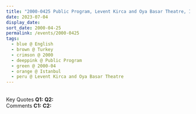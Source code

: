 ```yaml
---
title: "2000-0425 Public Program, Levent Kirca and Oya Basar Theatre, Istanbul, Turkey"
date: 2023-07-04
display_date: 
sort_date: 2000-04-25
permalink: /events/2000-0425
tags:
  - blue @ English
  - brown @ Turkey
  - crimson @ 2000
  - deeppink @ Public Program
  - green @ 2000-04
  - orange @ Istanbul
  - peru @ Levent Kirca and Oya Basar Theatre
---
```


<br>

<wave-list>
  <list-title color="DarkSeaGreen" width="55">Key Quotes</list-title>
  <list-item color="BlanchedAlmond" width="280"><b>Q1:</b> <i></i></list-item>
  <list-item color="Lavender" width="280"><b>Q2:</b> <i></i></list-item>
</wave-list>

<br>

<wave-list>
  <list-title color="DarkSeaGreen" width="55">Comments</list-title>
  <list-item color="BlanchedAlmond" width="280"><b>C1:</b> <i></i></list-item>
  <list-item color="Lavender" width="280"><b>C2:</b> <i></i></list-item>
</wave-list>